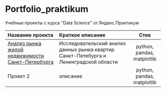# Portfolio_praktikum
Учебные проекты с курса "Data Science" от Яндекс.Практикум

| Название проекта | Краткое описание | Стек |
| :-------------------- | :--------------------- |:---------------------------:|
| [Анализ рынка жилой недвижимости Санкт-Петербурга](https://github.com/kate773/Portfolio_praktikum/tree/main/Project%201) | Исследовательский анализ данных рынка квартир Санкт-Петебурга и Ленинградской области | python, pandas, matplotlib |
| Проект 2 | описание | python, pandas, matplotlib |
